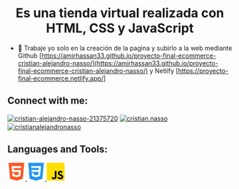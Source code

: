 <h1 align="center">Es una tienda virtual realizada con HTML, CSS y JavaScript</h1>

- 🔭 Trabaje yo solo en la creación de la pagina y subirlo a la web mediante Github [https://amirhassan33.github.io/proyecto-final-ecommerce-cristian-alejandro-nasso/](https://amirhassan33.github.io/proyecto-final-ecommerce-cristian-alejandro-nasso/) y Netlify [https://proyecto-final-ecommerce.netlify.app/]

<h2 align="left">Connect with me:</h2>
<p align="left">
<a href="https://www.linkedin.com/in/cristian-alejandro-nasso/" target="blank"><img align="center" src="https://raw.githubusercontent.com/rahuldkjain/github-profile-readme-generator/master/src/images/icons/Social/linked-in-alt.svg" alt="cristian-alejandro-nasso-21375720" height="30" width="40" /></a>
<a href="https://www.facebook.com/fraganciasamir/" target="blank"><img align="center" src="https://raw.githubusercontent.com/rahuldkjain/github-profile-readme-generator/master/src/images/icons/Social/facebook.svg" alt="cristian.nasso" height="30" width="40" /></a>
<a href="https://www.instagram.com/fraganciasamir/" target="blank"><img align="center" src="https://raw.githubusercontent.com/rahuldkjain/github-profile-readme-generator/master/src/images/icons/Social/instagram.svg" alt="cristianalejandronasso" height="30" width="40" /></a>
</p>

<h2 align="left">Languages and Tools:</h2>
<p align="left"> <a href="https://www.w3schools.com/html/" target="_blank"> <img src="./img/html-5.png" alt="html5" width="40" height="40"/> </a> <a href="https://www.w3schools.com/css/" target="_blank"> <img src="./img/css-3.png" alt="css3" width="40" height="40"/> </a> <a href="https://www.w3schools.com/js/" target="_blank"> <img src="./img/js.png" alt="git" width="40" height="40"/> </a> </p>